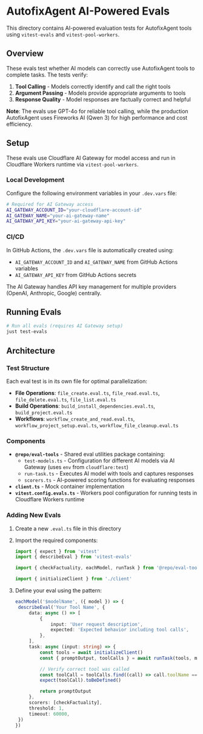 # AutofixAgent AI-Powered Evals

This directory contains AI-powered evaluation tests for AutofixAgent tools using `vitest-evals` and `vitest-pool-workers`.

## Overview

These evals test whether AI models can correctly use AutofixAgent tools to complete tasks. The tests verify:

1. **Tool Calling** - Models correctly identify and call the right tools
2. **Argument Passing** - Models provide appropriate arguments to tools
3. **Response Quality** - Model responses are factually correct and helpful

**Note**: The evals use GPT-4o for reliable tool calling, while the production AutofixAgent uses Fireworks AI (Qwen 3) for high performance and cost efficiency.

## Setup

These evals use Cloudflare AI Gateway for model access and run in Cloudflare Workers runtime via `vitest-pool-workers`.

### Local Development

Configure the following environment variables in your `.dev.vars` file:

```bash
# Required for AI Gateway access
AI_GATEWAY_ACCOUNT_ID="your-cloudflare-account-id"
AI_GATEWAY_NAME="your-ai-gateway-name"
AI_GATEWAY_API_KEY="your-ai-gateway-api-key"
```

### CI/CD

In GitHub Actions, the `.dev.vars` file is automatically created using:

- `AI_GATEWAY_ACCOUNT_ID` and `AI_GATEWAY_NAME` from GitHub Actions variables
- `AI_GATEWAY_API_KEY` from GitHub Actions secrets

The AI Gateway handles API key management for multiple providers (OpenAI, Anthropic, Google) centrally.

## Running Evals

```bash
# Run all evals (requires AI Gateway setup)
just test-evals
```

## Architecture

### Test Structure

Each eval test is in its own file for optimal parallelization:

- **File Operations**: `file_create.eval.ts`, `file_read.eval.ts`, `file_delete.eval.ts`, `file_list.eval.ts`
- **Build Operations**: `build_install_dependencies.eval.ts`, `build_project.eval.ts`
- **Workflows**: `workflow_create_and_read.eval.ts`, `workflow_project_setup.eval.ts`, `workflow_file_cleanup.eval.ts`

### Components

- **`@repo/eval-tools`** - Shared eval utilities package containing:
  - `test-models.ts` - Configuration for different AI models via AI Gateway (uses `env` from `cloudflare:test`)
  - `run-task.ts` - Executes AI model with tools and captures responses
  - `scorers.ts` - AI-powered scoring functions for evaluating responses
- **`client.ts`** - Mock container implementation
- **`vitest.config.evals.ts`** - Workers pool configuration for running tests in Cloudflare Workers runtime

### Adding New Evals

1. Create a new `.eval.ts` file in this directory
2. Import the required components:

   ```typescript
   import { expect } from 'vitest'
   import { describeEval } from 'vitest-evals'

   import { checkFactuality, eachModel, runTask } from '@repo/eval-tools/src'

   import { initializeClient } from './client'
   ```

3. Define your eval using the pattern:

   ```typescript
   eachModel('$modelName', ({ model }) => {
   	describeEval('Your Tool Name', {
   		data: async () => [
   			{
   				input: 'User request description',
   				expected: 'Expected behavior including tool calls',
   			},
   		],
   		task: async (input: string) => {
   			const tools = await initializeClient()
   			const { promptOutput, toolCalls } = await runTask(tools, model, input)

   			// Verify correct tool was called
   			const toolCall = toolCalls.find((call) => call.toolName === 'expectedToolName')
   			expect(toolCall).toBeDefined()

   			return promptOutput
   		},
   		scorers: [checkFactuality],
   		threshold: 1,
   		timeout: 60000,
   	})
   })
   ```
